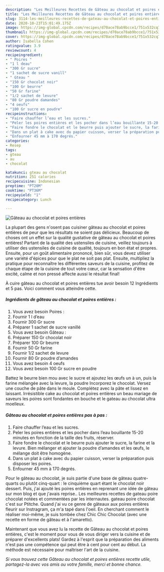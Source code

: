 ```yaml
---
description: "Les Meilleures Recettes de Gâteau au chocolat et poires entières"
title: "Les Meilleures Recettes de Gâteau au chocolat et poires entières"
slug: 3114-les-meilleures-recettes-de-gateau-au-chocolat-et-poires-entieres
date: 2020-10-23T15:01:49.175Z
image: https://img-global.cpcdn.com/recipes/d70ace78ab9bcce1/751x532cq70/gateau-au-chocolat-et-poires-entieres-photo-principale-de-la-recette.jpg
thumbnail: https://img-global.cpcdn.com/recipes/d70ace78ab9bcce1/751x532cq70/gateau-au-chocolat-et-poires-entieres-photo-principale-de-la-recette.jpg
cover: https://img-global.cpcdn.com/recipes/d70ace78ab9bcce1/751x532cq70/gateau-au-chocolat-et-poires-entieres-photo-principale-de-la-recette.jpg
author: Isabella Cohen
ratingvalue: 3.9
reviewcount: 4
recipeingredient:
- " Poires "
- "1 l deau"
- "300 Gr sucre"
- "1 sachet de sucre vanill"
- " Gteau "
- "150 Gr chocolat noir"
- "100 Gr beurre"
- "50 Gr farine"
- "1/2 sachet de levure"
- "80 Gr poudre damandes"
- "4 oeufs"
- "100 Gr sucre en poudre"
recipeinstructions:
- "Faire chauffer l’eau et les sucres."
- "Peler les poires entières et les pocher dans l’eau bouillante 15-20 minutes en fonction de la taille des fruits, réserver."
- "Faire fondre le chocolat et le beurre puis ajouter le sucre, la farine et la levure. Bien mélanger et ajouter la poudre d’amandes et les œufs, le mélange doit être homogène."
- "Dans un plat à cake avec du papier cuisson, verser la préparation puis disposer les poires."
- "Enfourner 45 mm à 170 degrés."
categories:
- Resep
tags:
- gteau
- au
- chocolat

katakunci: gteau au chocolat 
nutrition: 251 calories
recipecuisine: Indonesian
preptime: "PT20M"
cooktime: "PT36M"
recipeyield: "1"
recipecategory: Lunch

---
```



![Gâteau au chocolat et poires entières](https://img-global.cpcdn.com/recipes/d70ace78ab9bcce1/751x532cq70/gateau-au-chocolat-et-poires-entieres-photo-principale-de-la-recette.jpg)

La plupart des gens n'osent pas cuisiner gâteau au chocolat et poires entières de peur que les résultats ne soient pas délicieux. Beaucoup de choses ont un effet sur la qualité gustative de gâteau au chocolat et poires entières! Partant de la qualité des ustensiles de cuisine, veillez toujours à utiliser des ustensiles de cuisine de qualité, toujours en bon état et propres. Ensuite, pour un goût alimentaire prononcé, bien sûr, vous devez utiliser une variété d'épices pour que le plat ne soit pas plat. Ensuite, multipliez la pratique pour reconnaître les différentes saveurs de la cuisine, profitez de chaque étape de la cuisine de tout votre cœur, car la sensation d'être excité, calme et non pressé affecte aussi le résultat final!

<!--inarticleads1-->

À cuire gâteau au chocolat et poires entières tue avoir besoin 12 Ingrédients et 5 pas. Voici comment vous atteindre cette.

##### Ingrédients de gâteau au chocolat et poires entières :

1. Vous avez besoin  Poires :
1. Fournir 1 l d’eau
1. Fournir 300 Gr sucre
1. Préparer 1 sachet de sucre vanillé
1. Vous avez besoin  Gâteau :
1. Préparer 150 Gr chocolat noir
1. Préparer 100 Gr beurre
1. Fournir 50 Gr farine
1. Fournir 1/2 sachet de levure
1. Fournir 80 Gr poudre d’amandes
1. Vous avez besoin 4 oeufs
1. Vous avez besoin 100 Gr sucre en poudre


Battez le beurre bien mou avec le sucre et ajoutez les œufs un à un, puis la farine mélangée avec la levure, la poudre Incorporez le chocolat. Versez une couche de pâte dans le moule. Complétez avec la pâte et lissez en laissant. Irrésistible cake au chocolat et poires entières un beau mariage de saveurs les poires sont fondantes en bouche et le gateau au chocolat ultra moelleux. 

<!--inarticleads2-->

##### Gâteau au chocolat et poires entières pas à pas :

1. Faire chauffer l’eau et les sucres.
1. Peler les poires entières et les pocher dans l’eau bouillante 15-20 minutes en fonction de la taille des fruits, réserver.
1. Faire fondre le chocolat et le beurre puis ajouter le sucre, la farine et la levure. Bien mélanger et ajouter la poudre d’amandes et les œufs, le mélange doit être homogène.
1. Dans un plat à cake avec du papier cuisson, verser la préparation puis disposer les poires.
1. Enfourner 45 mm à 170 degrés.


Pour le gâteau au chocolat, je suis partie d&#39;une base de gâteau quatre-quarts ou plutôt cinq-quart : le cinquième quart étant le chocolat noir dessert. Puis, j&#39;ai ajouté les poires entières en reprenant une idée de gâteau sur mon blog et que j&#39;avais reprise.. Les meilleures recettes de gateau poire chocolat notées et commentées par les internautes. gateau poire chocolat c&#39;est sur Ptitche. Quand j&#39;ai vu ce genre de gâteaux aux poires entières fleurir sur Instragram, ça m&#39;a tapé dans l&#39;oeil. En cherchant comment le réaliser moi-même, je suis tombée chez Chic Chic Chocolat (avec une recette en forme de gâteau et à l&#39;amaretto). 

<!--inarticleads1-->

<p>
Maintenant que vous avez lu la recette de Gâteau au chocolat et poires entières, c'est le moment pour vous de vous diriger vers la cuisine et de préparer d'excellents plats! Gardez à l'esprit que la préparation des aliments n'est pas une compétence qui peut être à cent pour cent au début. La méthode est nécessaire pour maîtriser l'art de la cuisine.
</p>

<p>
<i>Si vous trouvez cette Gâteau au chocolat et poires entières recette utile, partagez-la avec vos amis ou votre famille, merci et bonne chance.</i>
</p>
